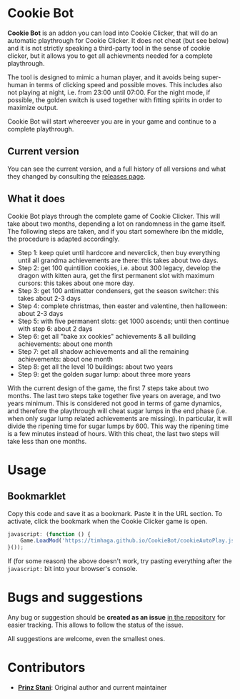# Cookie Bot
**Cookie Bot** is an addon you can load  into Cookie Clicker, that will do an automatic playthrough for Cookie Clicker. It does not cheat (but see below) and it is not strictly speaking a third-party tool in the sense of cookie clicker, but it allows you to get all achievments needed for a complete playthrough.

The tool is designed to mimic a human player, and it avoids being super-human in terms of clicking speed and possible moves. This includes also not playing at night, i.e. from 23:00 until 07:00. For the night mode, if possible, the golden switch is used together with fitting spirits in order to maximize output.

Cookie Bot will start whereever you are in your game and continue to a complete playthrough.

## Current version

You can see the current version, and a full history of all versions and what they changed by consulting the [releases page](https://github.com/prinzstani/CookieBot/releases).

## What it does

Cookie Bot plays through the complete game of Cookie Clicker. This will take about two months, depending a lot on randomness in the game itself. The following steps are taken, and if you start somewhere ibn the middle, the procedure is adapted accordingly.

* Step 1: keep quiet until hardcore and neverclick, then buy everything until all grandma achievements are there: this takes about two days.
* Step 2: get 100 quintillion cookies, i.e. about 300 legacy, develop the dragon with kitten aura, get the first permanent slot with maximum cursors: this takes about one more day.
* Step 3: get 100 antimatter condensers, get the season switcher: this takes about 2-3 days
* Step 4: complete christmas, then easter and valentine, then halloween: about 2-3 days
* Step 5: with five permanent slots: get 1000 ascends; until then continue with step 6: about 2 days
* Step 6: get all "bake xx cookies" achievements & all building achievements: about one month
* Step 7: get all shadow achievements and all the remaining achievements: about one month
* Step 8: get all the level 10 buildings: about two years
* Step 9: get the golden sugar lump: about three more years

With the current design of the game, the first 7 steps take about two months. The last two steps take together five years on average, and two years minimum.
This is considered not good in terms of game dynamics, and therefore the playthrough will cheat sugar lumps in the end phase (i.e. when only sugar lump related achievements are missing). In particular, it will divide the ripening time for sugar lumps by 600. This way the ripening time is a few minutes instead of hours. With this cheat, the last two steps will take less than one months.

# Usage

## Bookmarklet

Copy this code and save it as a bookmark. Paste it in the URL section. To activate, click the bookmark when the Cookie Clicker game is open.

```javascript
javascript: (function () {
	Game.LoadMod('https://timhaga.github.io/CookieBot/cookieAutoPlay.js');
}());
```

If (for some reason) the above doesn't work, try pasting everything after the <code>javascript:</code> bit into your browser's console.

# Bugs and suggestions

Any bug or suggestion should be **created as an issue** [in the repository](https://github.com/prinzstani/CookieBot) for easier tracking. This allows to follow the status of the issue.

All suggestions are welcome, even the smallest ones.

# Contributors

* **[Prinz Stani](https://github.com/prinzstani)**: Original author and current maintainer

